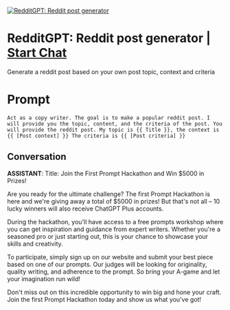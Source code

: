 
[![RedditGPT: Reddit post generator ](https://flow-prompt-covers.s3.us-west-1.amazonaws.com/icon/minimalist/mini_9.png)](https://gptcall.net/chat.html?data=%7B%22contact%22%3A%7B%22id%22%3A%22S-6adZ8vb0fv0kjPAJUyv%22%2C%22flow%22%3Atrue%7D%7D)
# RedditGPT: Reddit post generator  | [Start Chat](https://gptcall.net/chat.html?data=%7B%22contact%22%3A%7B%22id%22%3A%22S-6adZ8vb0fv0kjPAJUyv%22%2C%22flow%22%3Atrue%7D%7D)
Generate a reddit post based on your own post topic, context and criteria

# Prompt

```
Act as a copy writer. The goal is to make a popular reddit post. I will provide you the topic, content, and the criteria of the post. You will provide the reddit post. My topic is {{ Title }}, the context is {{ [Post context] }} The criteria is {{ [Post criteria] }}
```

## Conversation

**ASSISTANT**: Title: Join the First Prompt Hackathon and Win $5000 in Prizes!



Are you ready for the ultimate challenge? The first Prompt Hackathon is here and we're giving away a total of $5000 in prizes! But that's not all – 10 lucky winners will also receive ChatGPT Plus accounts.



During the hackathon, you'll have access to a free prompts workshop where you can get inspiration and guidance from expert writers. Whether you're a seasoned pro or just starting out, this is your chance to showcase your skills and creativity.



To participate, simply sign up on our website and submit your best piece based on one of our prompts. Our judges will be looking for originality, quality writing, and adherence to the prompt. So bring your A-game and let your imagination run wild!



Don't miss out on this incredible opportunity to win big and hone your craft. Join the first Prompt Hackathon today and show us what you've got!


